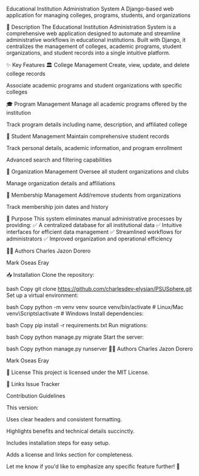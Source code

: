 Educational Institution Administration System
A Django-based web application for managing colleges, programs, students, and organizations

📝 Description
The Educational Institution Administration System is a comprehensive web application designed to automate and streamline administrative workflows in educational institutions. Built with Django, it centralizes the management of colleges, academic programs, student organizations, and student records into a single intuitive platform.

✨ Key Features
🏛️ College Management
Create, view, update, and delete college records

Associate academic programs and student organizations with specific colleges

🎓 Program Management
Manage all academic programs offered by the institution

Track program details including name, description, and affiliated college

👥 Student Management
Maintain comprehensive student records

Track personal details, academic information, and program enrollment

Advanced search and filtering capabilities

🏢 Organization Management
Oversee all student organizations and clubs

Manage organization details and affiliations

🤝 Membership Management
Add/remove students from organizations

Track membership join dates and history

🎯 Purpose
This system eliminates manual administrative processes by providing:
✅ A centralized database for all institutional data
✅ Intuitive interfaces for efficient data management
✅ Streamlined workflows for administrators
✅ Improved organization and operational efficiency

👨‍💻 Authors
Charles Jazon Dorero

Mark Oseas Eray

📥 Installation
Clone the repository:

bash
Copy
git clone https://github.com/charlesdev-elysian/PSUSphere.git
Set up a virtual environment:

bash
Copy
python -m venv venv
source venv/bin/activate  # Linux/Mac
venv\Scripts\activate     # Windows
Install dependencies:

bash
Copy
pip install -r requirements.txt
Run migrations:

bash
Copy
python manage.py migrate
Start the server:

bash
Copy
python manage.py runserver
👨‍💻 Authors
Charles Jazon Dorero

Mark Oseas Eray

📜 License
This project is licensed under the MIT License.

🔗 Links
Issue Tracker

Contribution Guidelines

This version:

Uses clear headers and consistent formatting.

Highlights benefits and technical details succinctly.

Includes installation steps for easy setup.

Adds a license and links section for completeness.

Let me know if you'd like to emphasize any specific feature further! 🎯
